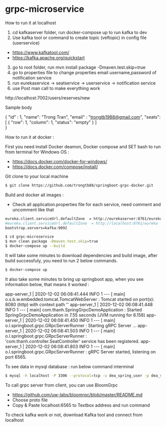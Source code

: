 # grpc-microservice
How to run it at localhost

1. cd kafkaserver folder, run docker-compose up to run kafka to dev
2. Use kafka tool or command to create topic (veftopic) in config file (userservice)
- https://www.kafkatool.com/
- https://kafka.apache.org/quickstart
3. go to root folder, run mvn install package -Dmaven.test.skip=true  
4. go to properties file to change properties email username,password of notification service
5. run eurekaservice -> seatservice -> userservice -> notification service
6. use Post man call to make everything work

http://localhost:7002/users/reserves/new

Sample body 

{
    "id" : 1,
    "name": "Trong Tran",
    "email" : "trongtb1988@gmail.com",
        "seats": [
    {
      "row": 1,
      "column": 1,
      "status": "empty"
    }
  ]    
}

How to run it at docker :

First you need install Docker deamon, Docker compose and SET bash to run from terminal for Windows OS : 
- https://docs.docker.com/docker-for-windows/ 
- https://docs.docker.com/compose/install/

Git clone to your local machine
```sh
$ git clone https://github.com/trongtb88/springboot-grpc-docker.git
```
Build and docker all images : 
- Check all application.properties file for each service, need comment and uncomment like that 
```sh
eureka.client.serviceUrl.defaultZone  = http://eurekaserver:8761/eureka
#eureka.client.serviceUrl.defaultZone  = http://localhost:8761/eureka
bootstrap.servers=kafka:9092
```

```sh
$ cd grpc-microservice
$ mvn clean package -Dmaven.test.skip=true
$ docker-compose up --build
```
It will take some minutes to download dependencies and build image, after build successfuly, you need to run 2 below commands.

```sh
$ docker-compose up
```
It also take some minutes to bring up springboot app, when you see information below, that means it worked :

app-server_1 | 2020-12-02 06:08:41.444 INFO 1 --- [ main] o.s.b.w.embedded.tomcat.TomcatWebServer : Tomcat started on port(s): 8080 (http) with context path '' app-server_1 | 2020-12-02 06:08:41.448 INFO 1 --- [ main] com.thanh.SpringGrpcDemoApplication : Started SpringGrpcDemoApplication in 7.55 seconds (JVM running for 8.158) app-server_1 | 2020-12-02 06:08:41.450 INFO 1 --- [ main] o.l.springboot.grpc.GRpcServerRunner : Starting gRPC Server ... app-server_1 | 2020-12-02 06:08:41.503 INFO 1 --- [ main] o.l.springboot.grpc.GRpcServerRunner : 'com.thanh.controller.SeatController' service has been registered. app-server_1 | 2020-12-02 06:08:41.803 INFO 1 --- [ main] o.l.springboot.grpc.GRpcServerRunner : gRPC Server started, listening on port 6565.

To see data in mysql database : 
run below command interminal
```sh
$ mysql -h localhost -P 3306 --protocol=tcp -u dea_spring_user -p dea_spring_user
```

To call grpc server from client, you can use BloomGrpc
- https://github.com/uw-labs/bloomrpc/blob/master/README.md
- Choose proto file
- Copy & Paste localhost:6565 to Textbox address and run command

To check kafka work or not, download Kafka tool and connect from localhost


